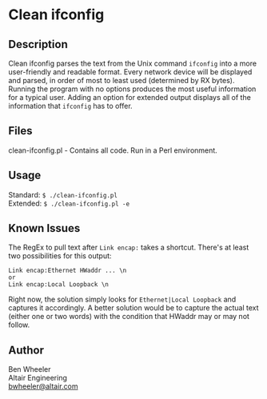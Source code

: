 # Clean ifconfig

## Description
Clean ifconfig parses the text from the Unix command `ifconfig` into a more user-friendly and readable format. Every network device will be displayed and parsed, in order of most to least used (determined by RX bytes). Running the program with no options produces the most useful information for a typical user. Adding an option for extended output displays all of the information that `ifconfig` has to offer.

## Files
clean-ifconfig.pl - Contains all code. Run in a Perl environment.

## Usage
Standard: `$ ./clean-ifconfig.pl`  
Extended: `$ ./clean-ifconfig.pl -e`

## Known Issues
The RegEx to pull text after `Link encap:` takes a shortcut. There's at least two possibilities for this output:

    Link encap:Ethernet HWaddr ... \n
    or
    Link encap:Local Loopback \n

Right now, the solution simply looks for `Ethernet|Local Loopback` and captures it accordingly. A better solution would be to capture the actual text (either one or two words) with the condition that HWaddr may or may not follow.

## Author
Ben Wheeler  
Altair Engineering  
bwheeler@altair.com
